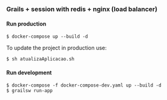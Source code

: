 ### Grails + session with redis + nginx (load balancer) 

#### Run production

```
$ docker-compose up --build -d
```

To update the project in production use:

```
$ sh atualizaAplicacao.sh  
```


#### Run development

```
$ docker-compose -f docker-compose-dev.yaml up --build -d
$ grailsw run-app
```